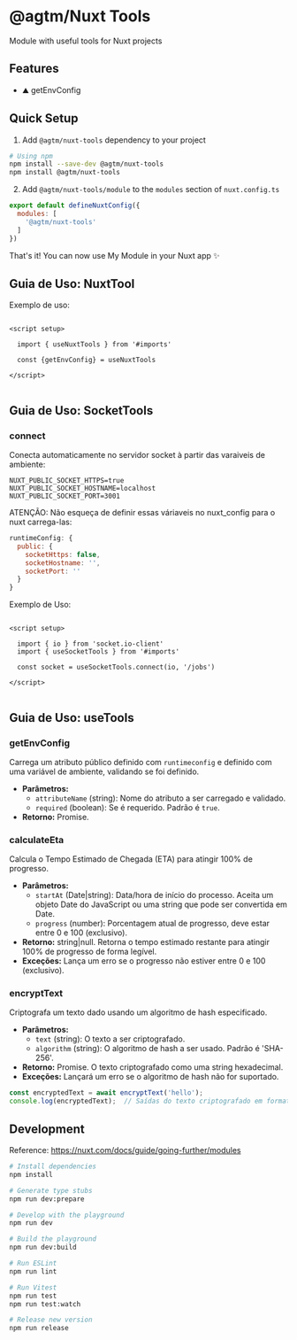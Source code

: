 <!--
Get your module up and running quickly.

Find and replace all on all files (CMD+SHIFT+F):
- Name: My Module
- Package name: my-module
- Description: My new Nuxt module
-->

# @agtm/Nuxt Tools

<!--
[![npm version][npm-version-src]][npm-version-href]
[![npm downloads][npm-downloads-src]][npm-downloads-href]
[![License][license-src]][license-href]
[![Nuxt][nuxt-src]][nuxt-href]
-->
Module with useful tools for Nuxt projects
<!--
[//]: # (- [✨ &nbsp;Release Notes]&#40;/CHANGELOG.md&#41;)
-->
<!--
[//]: # ( - [🏀 Online playground]&#40;https://stackblitz.com/github/your-org/my-module?file=playground%2Fapp.vue&#41; )

[//]: # ( - [📖 &nbsp;Documentation]&#40;https://example.com&#41;)
-->

## Features

<!-- Highlight some of the features your module provide here -->

- ⛰ getEnvConfig

## Quick Setup

1. Add `@agtm/nuxt-tools` dependency to your project

```bash
# Using npm
npm install --save-dev @agtm/nuxt-tools
npm install @agtm/nuxt-tools
```

2. Add `@agtm/nuxt-tools/module` to the `modules` section of `nuxt.config.ts`

```js
export default defineNuxtConfig({
  modules: [
    '@agtm/nuxt-tools'
  ]
})
```

That's it! You can now use My Module in your Nuxt app ✨

## Guia de Uso: NuxtTool

Exemplo de uso:

```vue

<script setup>

  import { useNuxtTools } from '#imports'

  const {getEnvConfig} = useNuxtTools

</script>


```

## Guia de Uso: SocketTools

### connect

Conecta automaticamente no servidor socket à partir das varaiveis de ambiente:

```dotenv
NUXT_PUBLIC_SOCKET_HTTPS=true
NUXT_PUBLIC_SOCKET_HOSTNAME=localhost
NUXT_PUBLIC_SOCKET_PORT=3001
```

ATENÇÃO: Não esqueça de definir essas váriaveis no nuxt_config para o nuxt carrega-las:

```javascript
runtimeConfig: {
  public: {
    socketHttps: false,
    socketHostname: '',
    socketPort: ''
  }
}
```

Exemplo de Uso:
```vue

<script setup>

  import { io } from 'socket.io-client'
  import { useSocketTools } from '#imports'
  
  const socket = useSocketTools.connect(io, '/jobs')

</script>


```

## Guia de Uso: useTools

### getEnvConfig

Carrega um atributo público definido com `runtimeconfig` e definido com uma variável de ambiente, validando se foi definido.

- **Parâmetros:**
  - `attributeName` (string): Nome do atributo a ser carregado e validado.
  - `required` (boolean): Se é requerido. Padrão é `true`.
- **Retorno:** Promise<void>.

### calculateEta

Calcula o Tempo Estimado de Chegada (ETA) para atingir 100% de progresso.

- **Parâmetros:**
  - `startAt` (Date|string): Data/hora de início do processo. Aceita um objeto Date do JavaScript ou uma string que pode ser convertida em Date.
  - `progress` (number): Porcentagem atual de progresso, deve estar entre 0 e 100 (exclusivo).
- **Retorno:** string|null. Retorna o tempo estimado restante para atingir 100% de progresso de forma legível.
- **Exceções:** Lança um erro se o progresso não estiver entre 0 e 100 (exclusivo).

### encryptText

Criptografa um texto dado usando um algoritmo de hash especificado.

- **Parâmetros:**
  - `text` (string): O texto a ser criptografado.
  - `algorithm` (string): O algoritmo de hash a ser usado. Padrão é 'SHA-256'.
- **Retorno:** Promise<string>. O texto criptografado como uma string hexadecimal.
- **Exceções:** Lançará um erro se o algoritmo de hash não for suportado.

```javascript
const encryptedText = await encryptText('hello');
console.log(encryptedText);  // Saídas do texto criptografado em formato hexadecimal.
```


## Development

Reference: https://nuxt.com/docs/guide/going-further/modules

```bash
# Install dependencies
npm install

# Generate type stubs
npm run dev:prepare

# Develop with the playground
npm run dev

# Build the playground
npm run dev:build

# Run ESLint
npm run lint

# Run Vitest
npm run test
npm run test:watch

# Release new version
npm run release
```

<!-- Badges -->

[npm-version-src]: https://img.shields.io/npm/v/my-module/latest.svg?style=flat&colorA=18181B&colorB=28CF8D

[npm-version-href]: https://npmjs.com/package/my-module

[npm-downloads-src]: https://img.shields.io/npm/dm/my-module.svg?style=flat&colorA=18181B&colorB=28CF8D

[npm-downloads-href]: https://npmjs.com/package/my-module

[license-src]: https://img.shields.io/npm/l/my-module.svg?style=flat&colorA=18181B&colorB=28CF8D

[license-href]: https://npmjs.com/package/my-module

[nuxt-src]: https://img.shields.io/badge/Nuxt-18181B?logo=nuxt.js

[nuxt-href]: https://nuxt.com
